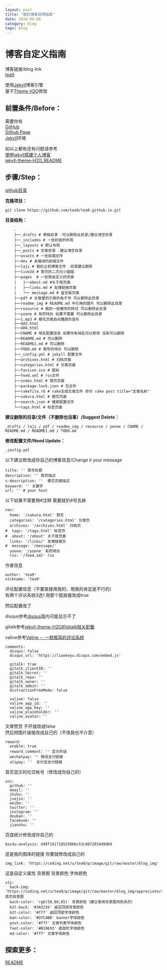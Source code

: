 ```yaml
---
layout: post
title: "我的博客说明指南"
date: 2018-09-06
category: blog
tags: blog
---
```


# 博客自定义指南

博客链接/blog link  
[tea9](https://tea9.xyz/)  

使用[Jekyll](//jekyllrb.com)博客引擎  
基于[Theme H2O](https://github.com/kaeyleo/jekyll-theme-H2O)修改  


## 前置条件/Before：  

需要你有  
[GitHub](http://www.github.com/)  
[Github Page](https://pages.github.com/)  
[Jekyll](https://jekyllrb.com/)环境  

如以上都有还有问题请参考  
[使用jekyll搭建个人博客](https://tea9.xyz/2018/05/28/create_jekyll_blog1.html)  
[jekyll-theme-H2O_README](https://github.com/kaeyleo/jekyll-theme-H2O/blob/master/README.md)  

## 步骤/Step：  

[github目录](https://github.com/tea9/tea9.github.io)

**克隆项目：**  

	git clone https://github.com/tea9/tea9.github.io.git

**目录结构：**  

```
	.
	├──_drafts # 草稿目录 -可以删除此目录/建议清空目录  
	├──_includes # 一些封装的布局  
	├──_layouts # 默认布局  
	├──_posts # 文章目录 -建议清空目录  
	├──assets # 一些前端文件  
	├──dev # 未编译的前端文件  
	├──laji # 我的之前博客文件 -目录建议删除  
	├──live2d # 首页的二次元小姐姐  
	├──pages  # 一些我自定义的页面  
	|	├──about.md #关于我页面  
	|	├──links.md # 友情链接页面  
	|	└── message.md # 留言板页面  
	├──pdf # 文章里的引用的电子书 可以删除此目录  
	├──readme_img # README.md 中引用的图片 可以删除此目录  
	├──resource # 我的一些瞎写的样式 可以删除此目录  
	├──yoone # 有药待办 如果不需要 可以删除此目录  
	├──1.mp3 # 樱花页面自动播放的音乐  
	├──403.html  
	├──404.html  
	├──CNAME # 域名配置信息 如果你有域名可以修改 没有可以删除  
	├──README.md # 可以删除  
	├──README1.md # 可以删除  
	├──TODO.md # 我写的待办 可以删除  
	├──_config.yml # jekyll 配置文件  
	├──archives.html # 归档页面  
	├──categories.html # 分类页面  
	├──favicon.ico # 图标  
	├──feed.xml # rss文件  
	├──index.html # 首页页面  
	├──package-lock.json # 包文件  
	├──rakefile.rb # rake生成文章文件 命令 rake post title="文章名称" 
	├──sakura.html # 樱花页面  
	├──search.json # 搜索配置文件  
	└──tags.html # 标签页面  
```



**建议删除的目录/文件（不删除也没事）/Suggest Delete：**  
```
_drafts / laji / pdf / readme_img / resource / yoone / CNAME / README.md / README1.md / TODO.md
```


**修改配置文件/Need Update：**  
```
_config.yml  
```

以下建议修改成你自己的博客信息/Change it your message   

	title: '' 首页标题
	description: '' 首页描述
	s-description: ''  樱花页面描述
	keyword: '' 关键字
	url: '' # your host

以下如果不需要用#注释 需要就扒#号去掉  

	nav:
	  home: '/sakura.html' 首页
	  categories: '/categories.html' 分类页
	  archives: '/archives.html' 归档页
	#  tags: '/tags.html' 标签页
	#  about: '/about' 关于我页面
	  links: '/links/' 友情链接页
	#  message: '/message/' 
	  yoone: '/yoone' 有药待办
	  rss: '/feed.xml' rss

作者信息  

	author: 'tea9'
	nickname: 'tea9'

评论配置信息（不要直接用我的，用我的肯定是不行的）  
有两个评论系统3选1 用那个就直接改成true  

然后配置改了  

disqus参考[disqus](https://disqus.com/)国内可能显示不了  

gitalk参考[jekyll-theme-H2O的gitalk相关配置](https://tea9.xyz/2018/06/24/gitali_config.html)  

valine参考[Valine -- 一款极简的评论系统](https://ioliu.cn/2017/add-valine-comments-to-your-blog/
)


	comments:
	  disqus: false
	  disqus_url: 'https://liaokeyu.disqus.com/embed.js'

	  gitalk: true
	  gitalk_clientID: ''
	  gitalk_Secret: ''
	  gitalk_repo: ''
	  gitalk_owner: ''
	  gitalk_admin: ''
	  distractionFreeMode: false

	  valine: false
	  valine_app_id: ''
	  valine_app_key: ''
	  valine_placeholder: ''
	  valine_avatar: ''


文章赞赏 不开就改成false  
然后把图片链接改成自己的（不改我也不介意）  

	reward:
	  enable: true
	  reward_comment: '' 显示的话
	  wechatpay: '' 微信支付链接
	  alipay: ''  支付宝支付链接

首页显示的社交帐号（修改成你自己的）  

	sns:
	  github: ''
	  email: ''
	  zhihu: ''
	  juejin: ''
	  weibo: ''
	  twitter: ''
	  instagram: ''
	  douban: ''
	  facebook: ''
	  jianshu: ''

百度统计修改成你自己的  

	baidu-analysis: d49f14171852506bc53c0072034d9db9

这是我的图床的链接 你要就修改成自己的  

	img_link: 'https://coding.net/u/tea9/p/image/git/raw/master/blog_img'


这是自定义属性
背景图 背景颜色 字体颜色  

	sty:
	  back-img: 'https://coding.net/u/tea9/p/image/git/raw/master/blog_img/appreciate/runa.png' 首页背景图
	  back-color: 'rgb(58,60,65)' 背景颜色（建议使用背景图同色系的）
	  b2t-back: '#3A3226' 返回顶部背景颜色
	  b2t-color: '#fff' 返回顶部字体颜色
	  ban-color: '#D7C4BB' banner字体颜色
	  post-color: '#fff' 文章列表字体颜色
	  foot-color: '#B19693' 底部栏字体颜色
	  md-color: '#fff' 文章字体颜色

## 探索更多：

[README](https://github.com/tea9/tea9.github.io/blob/master/README.md)  




